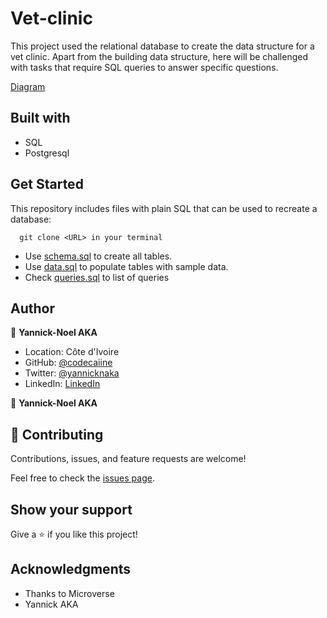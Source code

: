 # Vet-clinic

This project used the relational database to create the data structure for a vet clinic. Apart from the building data structure, here will be challenged with tasks that require SQL queries to answer specific questions.

[Diagram](./diagram.png)

## Built with

- SQL
- Postgresql

## Get Started

This repository includes files with plain SQL that can be used to recreate a database:

 ```
   git clone <URL> in your terminal
   ```

- Use [schema.sql](./schema.sql) to create all tables.
- Use [data.sql](./data.sql) to populate tables with sample data.
- Check [queries.sql](./queries.sql) to list of queries

## Author

👤 **Yannick-Noel AKA**

- Location: Côte d'Ivoire
- GitHub: [@codecaiine](https://github.com/codecaiine)
- Twitter: [@yannicknaka](https://twitter.com/yannicknaka)
- LinkedIn: [LinkedIn](https://www.linkedin.com/in/yannick-no%C3%ABl-aka/)

👤 **Yannick-Noel AKA**

## 🤝 Contributing

Contributions, issues, and feature requests are welcome!

Feel free to check the [issues page](https://github.com/codecaiine/bookstore-react-redux/issues).

## Show your support

Give a ⭐️ if you like this project!

## Acknowledgments

- Thanks to Microverse
- Yannick AKA
